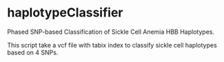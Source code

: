 # haplotypeClassifier
Phased SNP-based Classification of Sickle Cell Anemia HBB Haplotypes.

This script take a vcf file with tabix index to classify sickle cell haplotypes based on 4 SNPs.
